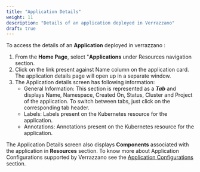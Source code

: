 ```yaml
---
title: "Application Details"
weight: 11
description: "Details of an application deployed in Verrazzano"
draft: true
---
```


To access the details of an **Application** deployed in verrazzano :
1. From the **Home Page**, select "**Applications** under Resources navigation section.
1. Click on the link present against Name column on the application card. The application details page will open up in a separate window.
3. The Application details screen has following information:
   - General Information: This section is represented as a ***Tab*** and displays Name, Namespace, Created On, Status, Cluster and Project of the application. To switch between tabs, just click on the corresponding tab header.
   - Labels: Labels present on the Kubernetes resource for the application.
   - Annotations: Annotations present on the Kubernetes resource for the application.
   
The Application Details screen also displays **Components** associated with the application in **Resources** section.
To know more about Application Configurations supported by Verrazzano see the [Application Configurations](../../../../docs/applications/#application-configurations) section.